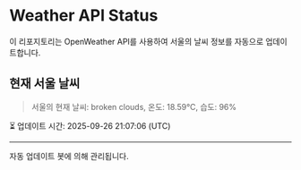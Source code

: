 
# Weather API Status

이 리포지토리는 OpenWeather API를 사용하여 서울의 날씨 정보를 자동으로 업데이트합니다.

## 현재 서울 날씨
> 서울의 현재 날씨: broken clouds, 온도: 18.59°C, 습도: 96%

⏳ 업데이트 시간: 2025-09-26 21:07:06 (UTC)

---
자동 업데이트 봇에 의해 관리됩니다.
